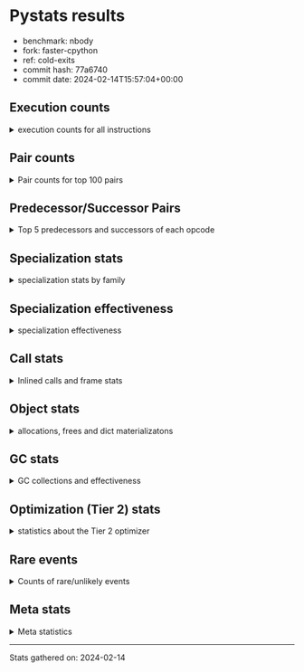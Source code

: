 
# Pystats results

- benchmark: nbody
- fork: faster-cpython
- ref: cold-exits
- commit hash: 77a6740
- commit date: 2024-02-14T15:57:04+00:00

## Execution counts

<details>
<summary> execution counts for all instructions </summary>

|Name | Count | Self | Cumulative | Miss ratio | 
|---|---:|---:|---:|---:|
| LOAD_FAST | 32,032,320 | 20.0% | 20.0% |  |
| COPY | 19,210,920 | 12.0% | 32.0% |  |
| SWAP | 19,210,920 | 12.0% | 44.0% |  |
| STORE_FAST | 16,016,980 | 10.0% | 54.0% |  |
| BINARY_OP_MULTIPLY_FLOAT | 9,615,440 | 6.0% | 60.0% |  |
| LOAD_CONST | 9,607,840 | 6.0% | 66.0% |  |
| BINARY_OP_ADD_FLOAT | 9,607,400 | 6.0% | 72.0% |  |
| STORE_SUBSCR_LIST_INT | 9,605,460 | 6.0% | 78.0% |  |
| BINARY_SUBSCR_LIST_INT | 9,605,280 | 6.0% | 84.0% |  |
| FOR_ITER_LIST | 9,603,200 | 6.0% | 90.0% |  |
| ENTER_EXECUTOR | 6,400,840 | 4.0% | 94.0% |  |
| UNPACK_SEQUENCE_TUPLE | 3,203,900 | 2.0% | 96.0% |  |
| UNPACK_SEQUENCE_LIST | 3,203,840 | 2.0% | 98.0% |  |
| GET_ITER | 3,201,440 | 2.0% | 100.0% |  |
| LOAD_FAST_LOAD_FAST | 8,720 | 0.0% | 100.0% |  |
| BINARY_OP_SUBTRACT_FLOAT | 7,980 | 0.0% | 100.0% |  |
| STORE_FAST_STORE_FAST | 6,360 | 0.0% | 100.0% |  |
| BINARY_OP | 5,340 | 0.0% | 100.0% |  |
| JUMP_BACKWARD | 2,200 | 0.0% | 100.0% |  |
| UNPACK_SEQUENCE_TWO_TUPLE | 1,360 | 0.0% | 100.0% |  |
| FOR_ITER_RANGE | 840 | 0.0% | 100.0% |  |
| LOAD_GLOBAL_MODULE | 720 | 0.0% | 100.0% |  |
| UNPACK_SEQUENCE | 680 | 0.0% | 100.0% |  |
| POP_TOP | 640 | 0.0% | 100.0% |  |
| RESUME_CHECK | 620 | 0.0% | 100.0% |  |
| CALL | 540 | 0.0% | 100.0% |  |
| RETURN_VALUE | 480 | 0.0% | 100.0% |  |
| STORE_SUBSCR | 480 | 0.0% | 100.0% |  |
| CALL_PY_WITH_DEFAULTS | 480 | 0.0% | 100.0% |  |
| BINARY_SUBSCR | 400 | 0.0% | 100.0% |  |
| PUSH_NULL | 400 | 0.0% | 100.0% |  |
| LOAD_GLOBAL | 400 | 0.0% | 100.0% |  |
| FOR_ITER | 280 | 0.0% | 100.0% |  |
| LOAD_DEREF | 240 | 0.0% | 100.0% |  |
| RETURN_CONST | 240 | 0.0% | 100.0% |  |
| CALL_BUILTIN_CLASS | 200 | 0.0% | 100.0% |  |
| LOAD_GLOBAL_BUILTIN | 200 | 0.0% | 100.0% |  |
| LOAD_ATTR_MODULE | 180 | 0.0% | 100.0% |  |
| CALL_FUNCTION_EX | 160 | 0.0% | 100.0% |  |
| LOAD_ATTR | 120 | 0.0% | 100.0% |  |
| RESUME | 100 | 0.0% | 100.0% |  |
| NOP | 80 | 0.0% | 100.0% |  |
| BUILD_LIST | 80 | 0.0% | 100.0% |  |
| CALL_INTRINSIC_1 | 80 | 0.0% | 100.0% |  |
| COPY_FREE_VARS | 80 | 0.0% | 100.0% |  |
| LIST_EXTEND | 80 | 0.0% | 100.0% |  |
| BINARY_SUBSCR_DICT | 60 | 0.0% | 100.0% |  |


</details>

## Pair counts

<details>
<summary> Pair counts for top 100 pairs </summary>

|Pair | Count | Self | Cumulative | 
|---|---:|---:|---:|
| LOAD_FAST BINARY_OP_MULTIPLY_FLOAT | 9,611,900 | 6.0% | 6.0% |
| LOAD_FAST LOAD_FAST | 9,611,480 | 6.0% | 12.0% |
| BINARY_OP_MULTIPLY_FLOAT BINARY_OP_ADD_FLOAT | 9,606,600 | 6.0% | 18.0% |
| LOAD_FAST LOAD_CONST | 9,605,700 | 6.0% | 24.0% |
| COPY COPY | 9,605,460 | 6.0% | 30.0% |
| LOAD_CONST COPY | 9,605,460 | 6.0% | 36.0% |
| SWAP SWAP | 9,605,460 | 6.0% | 42.0% |
| BINARY_SUBSCR_LIST_INT LOAD_FAST | 9,605,280 | 6.0% | 48.0% |
| COPY BINARY_SUBSCR_LIST_INT | 9,605,100 | 6.0% | 54.0% |
| SWAP STORE_SUBSCR_LIST_INT | 9,605,100 | 6.0% | 60.0% |
| BINARY_OP_ADD_FLOAT SWAP | 9,603,000 | 6.0% | 66.0% |
| STORE_FAST STORE_FAST | 9,602,520 | 6.0% | 72.0% |
| STORE_SUBSCR_LIST_INT LOAD_FAST | 6,404,280 | 4.0% | 76.0% |
| ENTER_EXECUTOR FOR_ITER_LIST | 6,400,400 | 4.0% | 80.0% |
| STORE_FAST LOAD_FAST | 3,203,740 | 2.0% | 82.0% |
| LOAD_FAST GET_ITER | 3,201,280 | 2.0% | 84.0% |
| UNPACK_SEQUENCE_TUPLE STORE_FAST | 3,201,120 | 2.0% | 86.0% |
| GET_ITER FOR_ITER_LIST | 3,201,100 | 2.0% | 88.0% |
| STORE_FAST UNPACK_SEQUENCE_LIST | 3,201,060 | 2.0% | 90.0% |
| FOR_ITER_LIST UNPACK_SEQUENCE_TUPLE | 3,201,060 | 2.0% | 92.0% |
| UNPACK_SEQUENCE_LIST STORE_FAST | 3,200,800 | 2.0% | 94.0% |
| FOR_ITER_LIST LOAD_FAST | 3,200,720 | 2.0% | 96.0% |
| STORE_SUBSCR_LIST_INT ENTER_EXECUTOR | 3,200,360 | 2.0% | 98.0% |
| FOR_ITER_LIST ENTER_EXECUTOR | 3,199,660 | 2.0% | 100.0% |
| STORE_FAST LOAD_FAST_LOAD_FAST | 6,360 | 0.0% | 100.0% |
| BINARY_OP_SUBTRACT_FLOAT STORE_FAST | 5,640 | 0.0% | 100.0% |
| LOAD_FAST_LOAD_FAST BINARY_OP_SUBTRACT_FLOAT | 3,960 | 0.0% | 100.0% |
| STORE_FAST_STORE_FAST STORE_FAST_STORE_FAST | 3,140 | 0.0% | 100.0% |
| BINARY_OP_MULTIPLY_FLOAT BINARY_OP_SUBTRACT_FLOAT | 3,120 | 0.0% | 100.0% |
| UNPACK_SEQUENCE_LIST STORE_FAST_STORE_FAST | 3,040 | 0.0% | 100.0% |
| STORE_FAST_STORE_FAST STORE_FAST | 2,880 | 0.0% | 100.0% |
| UNPACK_SEQUENCE_TUPLE UNPACK_SEQUENCE_LIST | 2,640 | 0.0% | 100.0% |
| LOAD_FAST_LOAD_FAST LOAD_FAST | 2,420 | 0.0% | 100.0% |
| BINARY_OP_MULTIPLY_FLOAT STORE_FAST | 2,280 | 0.0% | 100.0% |
| BINARY_OP_SUBTRACT_FLOAT SWAP | 2,280 | 0.0% | 100.0% |
| LOAD_CONST BINARY_OP | 1,980 | 0.0% | 100.0% |
| LOAD_FAST_LOAD_FAST BINARY_OP_MULTIPLY_FLOAT | 1,740 | 0.0% | 100.0% |
| JUMP_BACKWARD FOR_ITER_LIST | 1,600 | 0.0% | 100.0% |
| BINARY_OP BINARY_OP | 1,500 | 0.0% | 100.0% |
| BINARY_OP_ADD_FLOAT LOAD_CONST | 1,360 | 0.0% | 100.0% |
| STORE_FAST UNPACK_SEQUENCE_TUPLE | 1,320 | 0.0% | 100.0% |
| BINARY_OP_ADD_FLOAT LOAD_FAST | 1,320 | 0.0% | 100.0% |
| BINARY_OP_MULTIPLY_FLOAT LOAD_FAST | 1,320 | 0.0% | 100.0% |
| FOR_ITER_LIST UNPACK_SEQUENCE_TWO_TUPLE | 1,320 | 0.0% | 100.0% |
| UNPACK_SEQUENCE_TWO_TUPLE UNPACK_SEQUENCE_TUPLE | 1,320 | 0.0% | 100.0% |
| BINARY_OP BINARY_OP_MULTIPLY_FLOAT | 1,260 | 0.0% | 100.0% |
| BINARY_OP_MULTIPLY_FLOAT LOAD_FAST_LOAD_FAST | 1,200 | 0.0% | 100.0% |
| STORE_FAST JUMP_BACKWARD | 1,020 | 0.0% | 100.0% |
| LOAD_FAST BINARY_OP | 880 | 0.0% | 100.0% |
| BINARY_OP BINARY_OP_SUBTRACT_FLOAT | 860 | 0.0% | 100.0% |
| BINARY_OP BINARY_OP_ADD_FLOAT | 800 | 0.0% | 100.0% |
| STORE_SUBSCR_LIST_INT JUMP_BACKWARD | 640 | 0.0% | 100.0% |
| LOAD_FAST_LOAD_FAST BINARY_OP | 600 | 0.0% | 100.0% |
| BINARY_OP_ADD_FLOAT LOAD_FAST_LOAD_FAST | 600 | 0.0% | 100.0% |
| FOR_ITER_RANGE STORE_FAST | 600 | 0.0% | 100.0% |
| BINARY_OP_ADD_FLOAT STORE_FAST | 560 | 0.0% | 100.0% |
| BINARY_OP_MULTIPLY_FLOAT LOAD_CONST | 560 | 0.0% | 100.0% |
| BINARY_OP_ADD_FLOAT BINARY_OP_MULTIPLY_FLOAT | 540 | 0.0% | 100.0% |
| STORE_FAST ENTER_EXECUTOR | 520 | 0.0% | 100.0% |
| CALL_PY_WITH_DEFAULTS RESUME_CHECK | 480 | 0.0% | 100.0% |
| JUMP_BACKWARD FOR_ITER_RANGE | 440 | 0.0% | 100.0% |
| COPY BINARY_SUBSCR | 360 | 0.0% | 100.0% |
| SWAP STORE_SUBSCR | 360 | 0.0% | 100.0% |
| BINARY_OP_MULTIPLY_FLOAT BINARY_OP | 360 | 0.0% | 100.0% |
| RESUME_CHECK LOAD_FAST | 360 | 0.0% | 100.0% |
| STORE_FAST_STORE_FAST LOAD_FAST_LOAD_FAST | 340 | 0.0% | 100.0% |
| FOR_ITER_LIST JUMP_BACKWARD | 340 | 0.0% | 100.0% |
| RETURN_VALUE POP_TOP | 320 | 0.0% | 100.0% |
| BINARY_OP LOAD_FAST | 320 | 0.0% | 100.0% |
| LOAD_FAST RETURN_VALUE | 320 | 0.0% | 100.0% |
| BINARY_OP STORE_FAST | 280 | 0.0% | 100.0% |
| ENTER_EXECUTOR ENTER_EXECUTOR | 280 | 0.0% | 100.0% |
| POP_TOP LOAD_GLOBAL_MODULE | 240 | 0.0% | 100.0% |
| PUSH_NULL CALL | 240 | 0.0% | 100.0% |
| STORE_SUBSCR STORE_SUBSCR_LIST_INT | 240 | 0.0% | 100.0% |
| RETURN_CONST POP_TOP | 240 | 0.0% | 100.0% |
| LOAD_GLOBAL_MODULE CALL_PY_WITH_DEFAULTS | 240 | 0.0% | 100.0% |
| GET_ITER FOR_ITER_RANGE | 200 | 0.0% | 100.0% |
| STORE_FAST UNPACK_SEQUENCE | 200 | 0.0% | 100.0% |
| LOAD_GLOBAL_BUILTIN LOAD_FAST | 200 | 0.0% | 100.0% |
| BINARY_SUBSCR LOAD_FAST | 180 | 0.0% | 100.0% |
| BINARY_SUBSCR BINARY_SUBSCR_LIST_INT | 180 | 0.0% | 100.0% |
| BINARY_OP SWAP | 180 | 0.0% | 100.0% |
| LOAD_ATTR_MODULE PUSH_NULL | 180 | 0.0% | 100.0% |
| POP_TOP JUMP_BACKWARD | 160 | 0.0% | 100.0% |
| PUSH_NULL LOAD_FAST | 160 | 0.0% | 100.0% |
| ENTER_EXECUTOR FOR_ITER_RANGE | 160 | 0.0% | 100.0% |
| LOAD_CONST LOAD_FAST | 160 | 0.0% | 100.0% |
| LOAD_DEREF PUSH_NULL | 160 | 0.0% | 100.0% |
| LOAD_FAST CALL_BUILTIN_CLASS | 160 | 0.0% | 100.0% |
| LOAD_GLOBAL LOAD_GLOBAL_MODULE | 160 | 0.0% | 100.0% |
| STORE_FAST LOAD_GLOBAL_MODULE | 160 | 0.0% | 100.0% |
| UNPACK_SEQUENCE UNPACK_SEQUENCE_TUPLE | 160 | 0.0% | 100.0% |
| FOR_ITER_RANGE RETURN_CONST | 160 | 0.0% | 100.0% |
| GET_ITER FOR_ITER | 140 | 0.0% | 100.0% |
| STORE_SUBSCR LOAD_FAST | 140 | 0.0% | 100.0% |
| JUMP_BACKWARD FOR_ITER | 140 | 0.0% | 100.0% |
| UNPACK_SEQUENCE UNPACK_SEQUENCE_LIST | 140 | 0.0% | 100.0% |
| CALL_BUILTIN_CLASS GET_ITER | 140 | 0.0% | 100.0% |
| LOAD_GLOBAL_MODULE LOAD_CONST | 140 | 0.0% | 100.0% |


</details>

## Predecessor/Successor Pairs

<details>
<summary> Top 5 predecessors and successors of each opcode </summary>

### BINARY_SUBSCR

<details>
<summary> Successors and predecessors for BINARY_SUBSCR </summary>

|Predecessors | Count | Percentage | 
|---|---:|---:|
| COPY | 360 | 90.0% |
| LOAD_FAST | 40 | 10.0% |

|Successors | Count | Percentage | 
|---|---:|---:|
| LOAD_FAST | 180 | 45.0% |
| BINARY_SUBSCR_LIST_INT | 180 | 45.0% |
| CALL | 20 | 5.0% |
| BINARY_SUBSCR_DICT | 20 | 5.0% |


</details>

### GET_ITER

<details>
<summary> Successors and predecessors for GET_ITER </summary>

|Predecessors | Count | Percentage | 
|---|---:|---:|
| LOAD_FAST | 3,201,280 | 100.0% |
| CALL_BUILTIN_CLASS | 140 | 0.0% |
| CALL | 20 | 0.0% |

|Successors | Count | Percentage | 
|---|---:|---:|
| FOR_ITER_LIST | 3,201,100 | 100.0% |
| FOR_ITER_RANGE | 200 | 0.0% |
| FOR_ITER | 140 | 0.0% |


</details>

### NOP

<details>
<summary> Successors and predecessors for NOP </summary>

|Predecessors | Count | Percentage | 
|---|---:|---:|
| POP_TOP | 80 | 100.0% |

|Successors | Count | Percentage | 
|---|---:|---:|
| LOAD_DEREF | 80 | 100.0% |


</details>

### POP_TOP

<details>
<summary> Successors and predecessors for POP_TOP </summary>

|Predecessors | Count | Percentage | 
|---|---:|---:|
| RETURN_VALUE | 320 | 50.0% |
| RETURN_CONST | 240 | 37.5% |
| CALL | 80 | 12.5% |

|Successors | Count | Percentage | 
|---|---:|---:|
| LOAD_GLOBAL_MODULE | 240 | 37.5% |
| JUMP_BACKWARD | 160 | 25.0% |
| LOAD_GLOBAL | 120 | 18.8% |
| NOP | 80 | 12.5% |
| LOAD_GLOBAL_BUILTIN | 40 | 6.2% |


</details>

### PUSH_NULL

<details>
<summary> Successors and predecessors for PUSH_NULL </summary>

|Predecessors | Count | Percentage | 
|---|---:|---:|
| LOAD_ATTR_MODULE | 180 | 45.0% |
| LOAD_DEREF | 160 | 40.0% |
| LOAD_ATTR | 60 | 15.0% |

|Successors | Count | Percentage | 
|---|---:|---:|
| CALL | 240 | 60.0% |
| LOAD_FAST | 160 | 40.0% |


</details>

### RETURN_VALUE

<details>
<summary> Successors and predecessors for RETURN_VALUE </summary>

|Predecessors | Count | Percentage | 
|---|---:|---:|
| LOAD_FAST | 320 | 66.7% |
| RETURN_VALUE | 80 | 16.7% |
| BINARY_OP_SUBTRACT_FLOAT | 60 | 12.5% |
| BINARY_OP | 20 | 4.2% |

|Successors | Count | Percentage | 
|---|---:|---:|
| POP_TOP | 320 | 66.7% |
| RETURN_VALUE | 80 | 16.7% |
| LOAD_GLOBAL | 40 | 8.3% |
| LOAD_GLOBAL_MODULE | 40 | 8.3% |


</details>

### STORE_SUBSCR

<details>
<summary> Successors and predecessors for STORE_SUBSCR </summary>

|Predecessors | Count | Percentage | 
|---|---:|---:|
| SWAP | 360 | 75.0% |
| LOAD_CONST | 120 | 25.0% |

|Successors | Count | Percentage | 
|---|---:|---:|
| STORE_SUBSCR_LIST_INT | 240 | 50.0% |
| LOAD_FAST | 140 | 29.2% |
| JUMP_BACKWARD | 40 | 8.3% |
| LOAD_FAST_LOAD_FAST | 40 | 8.3% |
| RETURN_CONST | 20 | 4.2% |


</details>

### BINARY_OP

<details>
<summary> Successors and predecessors for BINARY_OP </summary>

|Predecessors | Count | Percentage | 
|---|---:|---:|
| LOAD_CONST | 1,980 | 37.1% |
| BINARY_OP | 1,500 | 28.1% |
| LOAD_FAST | 880 | 16.5% |
| LOAD_FAST_LOAD_FAST | 600 | 11.2% |
| BINARY_OP_MULTIPLY_FLOAT | 360 | 6.7% |

|Successors | Count | Percentage | 
|---|---:|---:|
| BINARY_OP | 1,500 | 28.1% |
| BINARY_OP_MULTIPLY_FLOAT | 1,260 | 23.6% |
| BINARY_OP_SUBTRACT_FLOAT | 860 | 16.1% |
| BINARY_OP_ADD_FLOAT | 800 | 15.0% |
| LOAD_FAST | 320 | 6.0% |


</details>

### BUILD_LIST

<details>
<summary> Successors and predecessors for BUILD_LIST </summary>

|Predecessors | Count | Percentage | 
|---|---:|---:|
| LOAD_FAST | 80 | 100.0% |

|Successors | Count | Percentage | 
|---|---:|---:|
| LOAD_DEREF | 80 | 100.0% |


</details>

### CALL

<details>
<summary> Successors and predecessors for CALL </summary>

|Predecessors | Count | Percentage | 
|---|---:|---:|
| PUSH_NULL | 240 | 44.4% |
| LOAD_FAST | 120 | 22.2% |
| CALL | 60 | 11.1% |
| LOAD_GLOBAL | 40 | 7.4% |
| LOAD_GLOBAL_MODULE | 40 | 7.4% |

|Successors | Count | Percentage | 
|---|---:|---:|
| STORE_FAST | 100 | 18.5% |
| POP_TOP | 80 | 14.8% |
| LOAD_FAST | 80 | 14.8% |
| CALL_PY_WITH_DEFAULTS | 80 | 14.8% |
| CALL | 60 | 11.1% |


</details>

### CALL_FUNCTION_EX

<details>
<summary> Successors and predecessors for CALL_FUNCTION_EX </summary>

|Predecessors | Count | Percentage | 
|---|---:|---:|
| CALL_INTRINSIC_1 | 80 | 50.0% |
| LOAD_FAST | 80 | 50.0% |

|Successors | Count | Percentage | 
|---|---:|---:|
| COPY_FREE_VARS | 80 | 50.0% |
| RESUME_CHECK | 60 | 37.5% |
| RESUME | 20 | 12.5% |


</details>

### CALL_INTRINSIC_1

<details>
<summary> Successors and predecessors for CALL_INTRINSIC_1 </summary>

|Predecessors | Count | Percentage | 
|---|---:|---:|
| LIST_EXTEND | 80 | 100.0% |

|Successors | Count | Percentage | 
|---|---:|---:|
| CALL_FUNCTION_EX | 80 | 100.0% |


</details>

### COPY

<details>
<summary> Successors and predecessors for COPY </summary>

|Predecessors | Count | Percentage | 
|---|---:|---:|
| COPY | 9,605,460 | 50.0% |
| LOAD_CONST | 9,605,460 | 50.0% |

|Successors | Count | Percentage | 
|---|---:|---:|
| COPY | 9,605,460 | 50.0% |
| BINARY_SUBSCR_LIST_INT | 9,605,100 | 50.0% |
| BINARY_SUBSCR | 360 | 0.0% |


</details>

### COPY_FREE_VARS

<details>
<summary> Successors and predecessors for COPY_FREE_VARS </summary>

|Predecessors | Count | Percentage | 
|---|---:|---:|
| CALL_FUNCTION_EX | 80 | 100.0% |

|Successors | Count | Percentage | 
|---|---:|---:|
| RESUME_CHECK | 60 | 75.0% |
| RESUME | 20 | 25.0% |


</details>

### ENTER_EXECUTOR

<details>
<summary> Successors and predecessors for ENTER_EXECUTOR </summary>

|Predecessors | Count | Percentage | 
|---|---:|---:|
| STORE_SUBSCR_LIST_INT | 3,200,360 | 50.0% |
| FOR_ITER_LIST | 3,199,660 | 50.0% |
| STORE_FAST | 520 | 0.0% |
| ENTER_EXECUTOR | 280 | 0.0% |
| JUMP_BACKWARD | 20 | 0.0% |

|Successors | Count | Percentage | 
|---|---:|---:|
| FOR_ITER_LIST | 6,400,400 | 100.0% |
| ENTER_EXECUTOR | 280 | 0.0% |
| FOR_ITER_RANGE | 160 | 0.0% |


</details>

### FOR_ITER

<details>
<summary> Successors and predecessors for FOR_ITER </summary>

|Predecessors | Count | Percentage | 
|---|---:|---:|
| GET_ITER | 140 | 50.0% |
| JUMP_BACKWARD | 140 | 50.0% |

|Successors | Count | Percentage | 
|---|---:|---:|
| UNPACK_SEQUENCE | 100 | 35.7% |
| FOR_ITER_LIST | 100 | 35.7% |
| STORE_FAST | 40 | 14.3% |
| FOR_ITER_RANGE | 40 | 14.3% |


</details>

### JUMP_BACKWARD

<details>
<summary> Successors and predecessors for JUMP_BACKWARD </summary>

|Predecessors | Count | Percentage | 
|---|---:|---:|
| STORE_FAST | 1,020 | 46.4% |
| STORE_SUBSCR_LIST_INT | 640 | 29.1% |
| FOR_ITER_LIST | 340 | 15.5% |
| POP_TOP | 160 | 7.3% |
| STORE_SUBSCR | 40 | 1.8% |

|Successors | Count | Percentage | 
|---|---:|---:|
| FOR_ITER_LIST | 1,600 | 72.7% |
| FOR_ITER_RANGE | 440 | 20.0% |
| FOR_ITER | 140 | 6.4% |
| ENTER_EXECUTOR | 20 | 0.9% |


</details>

### LIST_EXTEND

<details>
<summary> Successors and predecessors for LIST_EXTEND </summary>

|Predecessors | Count | Percentage | 
|---|---:|---:|
| LOAD_DEREF | 80 | 100.0% |

|Successors | Count | Percentage | 
|---|---:|---:|
| CALL_INTRINSIC_1 | 80 | 100.0% |


</details>

### LOAD_ATTR

<details>
<summary> Successors and predecessors for LOAD_ATTR </summary>

|Predecessors | Count | Percentage | 
|---|---:|---:|
| LOAD_GLOBAL | 60 | 50.0% |
| LOAD_GLOBAL_MODULE | 60 | 50.0% |

|Successors | Count | Percentage | 
|---|---:|---:|
| PUSH_NULL | 60 | 50.0% |
| LOAD_ATTR_MODULE | 60 | 50.0% |


</details>

### LOAD_CONST

<details>
<summary> Successors and predecessors for LOAD_CONST </summary>

|Predecessors | Count | Percentage | 
|---|---:|---:|
| LOAD_FAST | 9,605,700 | 100.0% |
| BINARY_OP_ADD_FLOAT | 1,360 | 0.0% |
| BINARY_OP_MULTIPLY_FLOAT | 560 | 0.0% |
| LOAD_GLOBAL_MODULE | 140 | 0.0% |
| BINARY_OP | 60 | 0.0% |

|Successors | Count | Percentage | 
|---|---:|---:|
| COPY | 9,605,460 | 100.0% |
| BINARY_OP | 1,980 | 0.0% |
| LOAD_FAST | 160 | 0.0% |
| STORE_SUBSCR | 120 | 0.0% |
| STORE_SUBSCR_LIST_INT | 120 | 0.0% |


</details>

### LOAD_DEREF

<details>
<summary> Successors and predecessors for LOAD_DEREF </summary>

|Predecessors | Count | Percentage | 
|---|---:|---:|
| NOP | 80 | 33.3% |
| BUILD_LIST | 80 | 33.3% |
| RESUME_CHECK | 60 | 25.0% |
| RESUME | 20 | 8.3% |

|Successors | Count | Percentage | 
|---|---:|---:|
| PUSH_NULL | 160 | 66.7% |
| LIST_EXTEND | 80 | 33.3% |


</details>

### LOAD_FAST

<details>
<summary> Successors and predecessors for LOAD_FAST </summary>

|Predecessors | Count | Percentage | 
|---|---:|---:|
| LOAD_FAST | 9,611,480 | 30.0% |
| BINARY_SUBSCR_LIST_INT | 9,605,280 | 30.0% |
| STORE_SUBSCR_LIST_INT | 6,404,280 | 20.0% |
| STORE_FAST | 3,203,740 | 10.0% |
| FOR_ITER_LIST | 3,200,720 | 10.0% |

|Successors | Count | Percentage | 
|---|---:|---:|
| BINARY_OP_MULTIPLY_FLOAT | 9,611,900 | 30.0% |
| LOAD_FAST | 9,611,480 | 30.0% |
| LOAD_CONST | 9,605,700 | 30.0% |
| GET_ITER | 3,201,280 | 10.0% |
| BINARY_OP | 880 | 0.0% |


</details>

### LOAD_FAST_LOAD_FAST

<details>
<summary> Successors and predecessors for LOAD_FAST_LOAD_FAST </summary>

|Predecessors | Count | Percentage | 
|---|---:|---:|
| STORE_FAST | 6,360 | 72.9% |
| BINARY_OP_MULTIPLY_FLOAT | 1,200 | 13.8% |
| BINARY_OP_ADD_FLOAT | 600 | 6.9% |
| STORE_FAST_STORE_FAST | 340 | 3.9% |
| STORE_SUBSCR_LIST_INT | 120 | 1.4% |

|Successors | Count | Percentage | 
|---|---:|---:|
| BINARY_OP_SUBTRACT_FLOAT | 3,960 | 45.4% |
| LOAD_FAST | 2,420 | 27.8% |
| BINARY_OP_MULTIPLY_FLOAT | 1,740 | 20.0% |
| BINARY_OP | 600 | 6.9% |


</details>

### LOAD_GLOBAL

<details>
<summary> Successors and predecessors for LOAD_GLOBAL </summary>

|Predecessors | Count | Percentage | 
|---|---:|---:|
| POP_TOP | 120 | 30.0% |
| STORE_FAST | 80 | 20.0% |
| RETURN_VALUE | 40 | 10.0% |
| RESUME | 40 | 10.0% |
| FOR_ITER_RANGE | 40 | 10.0% |

|Successors | Count | Percentage | 
|---|---:|---:|
| LOAD_GLOBAL_MODULE | 160 | 40.0% |
| LOAD_ATTR | 60 | 15.0% |
| LOAD_FAST | 60 | 15.0% |
| CALL | 40 | 10.0% |
| LOAD_GLOBAL_BUILTIN | 40 | 10.0% |


</details>

### RETURN_CONST

<details>
<summary> Successors and predecessors for RETURN_CONST </summary>

|Predecessors | Count | Percentage | 
|---|---:|---:|
| FOR_ITER_RANGE | 160 | 66.7% |
| STORE_SUBSCR_LIST_INT | 60 | 25.0% |
| STORE_SUBSCR | 20 | 8.3% |

|Successors | Count | Percentage | 
|---|---:|---:|
| POP_TOP | 240 | 100.0% |


</details>

### STORE_FAST

<details>
<summary> Successors and predecessors for STORE_FAST </summary>

|Predecessors | Count | Percentage | 
|---|---:|---:|
| STORE_FAST | 9,602,520 | 60.0% |
| UNPACK_SEQUENCE_TUPLE | 3,201,120 | 20.0% |
| UNPACK_SEQUENCE_LIST | 3,200,800 | 20.0% |
| BINARY_OP_SUBTRACT_FLOAT | 5,640 | 0.0% |
| STORE_FAST_STORE_FAST | 2,880 | 0.0% |

|Successors | Count | Percentage | 
|---|---:|---:|
| STORE_FAST | 9,602,520 | 60.0% |
| LOAD_FAST | 3,203,740 | 20.0% |
| UNPACK_SEQUENCE_LIST | 3,201,060 | 20.0% |
| LOAD_FAST_LOAD_FAST | 6,360 | 0.0% |
| UNPACK_SEQUENCE_TUPLE | 1,320 | 0.0% |


</details>

### STORE_FAST_STORE_FAST

<details>
<summary> Successors and predecessors for STORE_FAST_STORE_FAST </summary>

|Predecessors | Count | Percentage | 
|---|---:|---:|
| STORE_FAST_STORE_FAST | 3,140 | 49.4% |
| UNPACK_SEQUENCE_LIST | 3,040 | 47.8% |
| UNPACK_SEQUENCE | 120 | 1.9% |
| UNPACK_SEQUENCE_TUPLE | 60 | 0.9% |

|Successors | Count | Percentage | 
|---|---:|---:|
| STORE_FAST_STORE_FAST | 3,140 | 49.4% |
| STORE_FAST | 2,880 | 45.3% |
| LOAD_FAST_LOAD_FAST | 340 | 5.3% |


</details>

### SWAP

<details>
<summary> Successors and predecessors for SWAP </summary>

|Predecessors | Count | Percentage | 
|---|---:|---:|
| SWAP | 9,605,460 | 50.0% |
| BINARY_OP_ADD_FLOAT | 9,603,000 | 50.0% |
| BINARY_OP_SUBTRACT_FLOAT | 2,280 | 0.0% |
| BINARY_OP | 180 | 0.0% |

|Successors | Count | Percentage | 
|---|---:|---:|
| SWAP | 9,605,460 | 50.0% |
| STORE_SUBSCR_LIST_INT | 9,605,100 | 50.0% |
| STORE_SUBSCR | 360 | 0.0% |


</details>

### UNPACK_SEQUENCE

<details>
<summary> Successors and predecessors for UNPACK_SEQUENCE </summary>

|Predecessors | Count | Percentage | 
|---|---:|---:|
| STORE_FAST | 200 | 29.4% |
| UNPACK_SEQUENCE | 120 | 17.6% |
| FOR_ITER | 100 | 14.7% |
| FOR_ITER_LIST | 100 | 14.7% |
| UNPACK_SEQUENCE_TUPLE | 80 | 11.8% |

|Successors | Count | Percentage | 
|---|---:|---:|
| UNPACK_SEQUENCE_TUPLE | 160 | 23.5% |
| UNPACK_SEQUENCE_LIST | 140 | 20.6% |
| STORE_FAST_STORE_FAST | 120 | 17.6% |
| UNPACK_SEQUENCE | 120 | 17.6% |
| STORE_FAST | 100 | 14.7% |


</details>

### RESUME

<details>
<summary> Successors and predecessors for RESUME </summary>

|Predecessors | Count | Percentage | 
|---|---:|---:|
| CALL | 60 | 60.0% |
| CALL_FUNCTION_EX | 20 | 20.0% |
| COPY_FREE_VARS | 20 | 20.0% |

|Successors | Count | Percentage | 
|---|---:|---:|
| LOAD_FAST | 40 | 40.0% |
| LOAD_GLOBAL | 40 | 40.0% |
| LOAD_DEREF | 20 | 20.0% |


</details>

### BINARY_OP_ADD_FLOAT

<details>
<summary> Successors and predecessors for BINARY_OP_ADD_FLOAT </summary>

|Predecessors | Count | Percentage | 
|---|---:|---:|
| BINARY_OP_MULTIPLY_FLOAT | 9,606,600 | 100.0% |
| BINARY_OP | 800 | 0.0% |

|Successors | Count | Percentage | 
|---|---:|---:|
| SWAP | 9,603,000 | 100.0% |
| LOAD_CONST | 1,360 | 0.0% |
| LOAD_FAST | 1,320 | 0.0% |
| LOAD_FAST_LOAD_FAST | 600 | 0.0% |
| STORE_FAST | 560 | 0.0% |


</details>

### BINARY_OP_MULTIPLY_FLOAT

<details>
<summary> Successors and predecessors for BINARY_OP_MULTIPLY_FLOAT </summary>

|Predecessors | Count | Percentage | 
|---|---:|---:|
| LOAD_FAST | 9,611,900 | 100.0% |
| LOAD_FAST_LOAD_FAST | 1,740 | 0.0% |
| BINARY_OP | 1,260 | 0.0% |
| BINARY_OP_ADD_FLOAT | 540 | 0.0% |

|Successors | Count | Percentage | 
|---|---:|---:|
| BINARY_OP_ADD_FLOAT | 9,606,600 | 99.9% |
| BINARY_OP_SUBTRACT_FLOAT | 3,120 | 0.0% |
| STORE_FAST | 2,280 | 0.0% |
| LOAD_FAST | 1,320 | 0.0% |
| LOAD_FAST_LOAD_FAST | 1,200 | 0.0% |


</details>

### BINARY_OP_SUBTRACT_FLOAT

<details>
<summary> Successors and predecessors for BINARY_OP_SUBTRACT_FLOAT </summary>

|Predecessors | Count | Percentage | 
|---|---:|---:|
| LOAD_FAST_LOAD_FAST | 3,960 | 49.6% |
| BINARY_OP_MULTIPLY_FLOAT | 3,120 | 39.1% |
| BINARY_OP | 860 | 10.8% |
| LOAD_FAST | 40 | 0.5% |

|Successors | Count | Percentage | 
|---|---:|---:|
| STORE_FAST | 5,640 | 70.7% |
| SWAP | 2,280 | 28.6% |
| RETURN_VALUE | 60 | 0.8% |


</details>

### BINARY_SUBSCR_DICT

<details>
<summary> Successors and predecessors for BINARY_SUBSCR_DICT </summary>

|Predecessors | Count | Percentage | 
|---|---:|---:|
| LOAD_FAST | 40 | 66.7% |
| BINARY_SUBSCR | 20 | 33.3% |

|Successors | Count | Percentage | 
|---|---:|---:|
| CALL_PY_WITH_DEFAULTS | 40 | 66.7% |
| CALL | 20 | 33.3% |


</details>

### BINARY_SUBSCR_LIST_INT

<details>
<summary> Successors and predecessors for BINARY_SUBSCR_LIST_INT </summary>

|Predecessors | Count | Percentage | 
|---|---:|---:|
| COPY | 9,605,100 | 100.0% |
| BINARY_SUBSCR | 180 | 0.0% |

|Successors | Count | Percentage | 
|---|---:|---:|
| LOAD_FAST | 9,605,280 | 100.0% |


</details>

### CALL_BUILTIN_CLASS

<details>
<summary> Successors and predecessors for CALL_BUILTIN_CLASS </summary>

|Predecessors | Count | Percentage | 
|---|---:|---:|
| LOAD_FAST | 160 | 80.0% |
| CALL | 40 | 20.0% |

|Successors | Count | Percentage | 
|---|---:|---:|
| GET_ITER | 140 | 70.0% |
| STORE_FAST | 60 | 30.0% |


</details>

### CALL_PY_WITH_DEFAULTS

<details>
<summary> Successors and predecessors for CALL_PY_WITH_DEFAULTS </summary>

|Predecessors | Count | Percentage | 
|---|---:|---:|
| LOAD_GLOBAL_MODULE | 240 | 50.0% |
| LOAD_FAST | 120 | 25.0% |
| CALL | 80 | 16.7% |
| BINARY_SUBSCR_DICT | 40 | 8.3% |

|Successors | Count | Percentage | 
|---|---:|---:|
| RESUME_CHECK | 480 | 100.0% |


</details>

### FOR_ITER_LIST

<details>
<summary> Successors and predecessors for FOR_ITER_LIST </summary>

|Predecessors | Count | Percentage | 
|---|---:|---:|
| ENTER_EXECUTOR | 6,400,400 | 66.6% |
| GET_ITER | 3,201,100 | 33.3% |
| JUMP_BACKWARD | 1,600 | 0.0% |
| FOR_ITER | 100 | 0.0% |

|Successors | Count | Percentage | 
|---|---:|---:|
| UNPACK_SEQUENCE_TUPLE | 3,201,060 | 33.3% |
| LOAD_FAST | 3,200,720 | 33.3% |
| ENTER_EXECUTOR | 3,199,660 | 33.3% |
| UNPACK_SEQUENCE_TWO_TUPLE | 1,320 | 0.0% |
| JUMP_BACKWARD | 340 | 0.0% |


</details>

### FOR_ITER_RANGE

<details>
<summary> Successors and predecessors for FOR_ITER_RANGE </summary>

|Predecessors | Count | Percentage | 
|---|---:|---:|
| JUMP_BACKWARD | 440 | 52.4% |
| GET_ITER | 200 | 23.8% |
| ENTER_EXECUTOR | 160 | 19.0% |
| FOR_ITER | 40 | 4.8% |

|Successors | Count | Percentage | 
|---|---:|---:|
| STORE_FAST | 600 | 71.4% |
| RETURN_CONST | 160 | 19.0% |
| LOAD_GLOBAL | 40 | 4.8% |
| LOAD_GLOBAL_MODULE | 40 | 4.8% |


</details>

### LOAD_ATTR_MODULE

<details>
<summary> Successors and predecessors for LOAD_ATTR_MODULE </summary>

|Predecessors | Count | Percentage | 
|---|---:|---:|
| LOAD_GLOBAL_MODULE | 120 | 66.7% |
| LOAD_ATTR | 60 | 33.3% |

|Successors | Count | Percentage | 
|---|---:|---:|
| PUSH_NULL | 180 | 100.0% |


</details>

### LOAD_GLOBAL_BUILTIN

<details>
<summary> Successors and predecessors for LOAD_GLOBAL_BUILTIN </summary>

|Predecessors | Count | Percentage | 
|---|---:|---:|
| RESUME_CHECK | 120 | 60.0% |
| POP_TOP | 40 | 20.0% |
| LOAD_GLOBAL | 40 | 20.0% |

|Successors | Count | Percentage | 
|---|---:|---:|
| LOAD_FAST | 200 | 100.0% |


</details>

### LOAD_GLOBAL_MODULE

<details>
<summary> Successors and predecessors for LOAD_GLOBAL_MODULE </summary>

|Predecessors | Count | Percentage | 
|---|---:|---:|
| POP_TOP | 240 | 33.3% |
| LOAD_GLOBAL | 160 | 22.2% |
| STORE_FAST | 160 | 22.2% |
| RETURN_VALUE | 40 | 5.6% |
| FOR_ITER_RANGE | 40 | 5.6% |

|Successors | Count | Percentage | 
|---|---:|---:|
| CALL_PY_WITH_DEFAULTS | 240 | 33.3% |
| LOAD_CONST | 140 | 19.4% |
| LOAD_ATTR_MODULE | 120 | 16.7% |
| LOAD_ATTR | 60 | 8.3% |
| LOAD_FAST | 60 | 8.3% |


</details>

### RESUME_CHECK

<details>
<summary> Successors and predecessors for RESUME_CHECK </summary>

|Predecessors | Count | Percentage | 
|---|---:|---:|
| CALL_PY_WITH_DEFAULTS | 480 | 77.4% |
| CALL_FUNCTION_EX | 60 | 9.7% |
| COPY_FREE_VARS | 60 | 9.7% |
| CALL | 20 | 3.2% |

|Successors | Count | Percentage | 
|---|---:|---:|
| LOAD_FAST | 360 | 58.1% |
| LOAD_GLOBAL_BUILTIN | 120 | 19.4% |
| LOAD_DEREF | 60 | 9.7% |
| LOAD_GLOBAL | 40 | 6.5% |
| LOAD_GLOBAL_MODULE | 40 | 6.5% |


</details>

### STORE_SUBSCR_LIST_INT

<details>
<summary> Successors and predecessors for STORE_SUBSCR_LIST_INT </summary>

|Predecessors | Count | Percentage | 
|---|---:|---:|
| SWAP | 9,605,100 | 100.0% |
| STORE_SUBSCR | 240 | 0.0% |
| LOAD_CONST | 120 | 0.0% |

|Successors | Count | Percentage | 
|---|---:|---:|
| LOAD_FAST | 6,404,280 | 66.7% |
| ENTER_EXECUTOR | 3,200,360 | 33.3% |
| JUMP_BACKWARD | 640 | 0.0% |
| LOAD_FAST_LOAD_FAST | 120 | 0.0% |
| RETURN_CONST | 60 | 0.0% |


</details>

### UNPACK_SEQUENCE_LIST

<details>
<summary> Successors and predecessors for UNPACK_SEQUENCE_LIST </summary>

|Predecessors | Count | Percentage | 
|---|---:|---:|
| STORE_FAST | 3,201,060 | 99.9% |
| UNPACK_SEQUENCE_TUPLE | 2,640 | 0.1% |
| UNPACK_SEQUENCE | 140 | 0.0% |

|Successors | Count | Percentage | 
|---|---:|---:|
| STORE_FAST | 3,200,800 | 99.9% |
| STORE_FAST_STORE_FAST | 3,040 | 0.1% |


</details>

### UNPACK_SEQUENCE_TUPLE

<details>
<summary> Successors and predecessors for UNPACK_SEQUENCE_TUPLE </summary>

|Predecessors | Count | Percentage | 
|---|---:|---:|
| FOR_ITER_LIST | 3,201,060 | 99.9% |
| STORE_FAST | 1,320 | 0.0% |
| UNPACK_SEQUENCE_TWO_TUPLE | 1,320 | 0.0% |
| UNPACK_SEQUENCE | 160 | 0.0% |
| LOAD_FAST | 40 | 0.0% |

|Successors | Count | Percentage | 
|---|---:|---:|
| STORE_FAST | 3,201,120 | 99.9% |
| UNPACK_SEQUENCE_LIST | 2,640 | 0.1% |
| UNPACK_SEQUENCE | 80 | 0.0% |
| STORE_FAST_STORE_FAST | 60 | 0.0% |


</details>

### UNPACK_SEQUENCE_TWO_TUPLE

<details>
<summary> Successors and predecessors for UNPACK_SEQUENCE_TWO_TUPLE </summary>

|Predecessors | Count | Percentage | 
|---|---:|---:|
| FOR_ITER_LIST | 1,320 | 97.1% |
| UNPACK_SEQUENCE | 40 | 2.9% |

|Successors | Count | Percentage | 
|---|---:|---:|
| UNPACK_SEQUENCE_TUPLE | 1,320 | 97.1% |
| UNPACK_SEQUENCE | 40 | 2.9% |


</details>


</details>

## Specialization stats

<details>
<summary> specialization stats by family </summary>

### BINARY_OP

<details>
<summary> specialization stats for BINARY_OP family </summary>

|Kind | Count | Ratio | 
|---|---:|---:|
|     deferred | 3,900 | 0.0% |
|          hit | 19,230,820 | 100.0% |

| | Count | Ratio | 
|---|---:|---:|
| Success | 1,060 | 73.6% |
| Failure | 380 | 26.4% |

|Failure kind | Count | Ratio | 
|---|---:|---:|
| true divide float | 220 | 57.9% |
| power | 160 | 42.1% |


</details>

### BINARY_SUBSCR

<details>
<summary> specialization stats for BINARY_SUBSCR family </summary>

|Kind | Count | Ratio | 
|---|---:|---:|
|     deferred | 200 | 0.0% |
|          hit | 9,605,340 | 100.0% |

| | Count | Ratio | 
|---|---:|---:|
| Success | 200 | 100.0% |
| Failure | 0 | 0.0% |


</details>

### CALL

<details>
<summary> specialization stats for CALL family </summary>

|Kind | Count | Ratio | 
|---|---:|---:|
|     deferred | 360 | 29.5% |
|          hit | 680 | 55.7% |

| | Count | Ratio | 
|---|---:|---:|
| Success | 120 | 66.7% |
| Failure | 60 | 33.3% |

|Failure kind | Count | Ratio | 
|---|---:|---:|
| cfunc noargs | 60 | 100.0% |


</details>

### FOR_ITER

<details>
<summary> specialization stats for FOR_ITER family </summary>

|Kind | Count | Ratio | 
|---|---:|---:|
|     deferred | 140 | 0.0% |
|          hit | 9,604,040 | 100.0% |

| | Count | Ratio | 
|---|---:|---:|
| Success | 140 | 100.0% |
| Failure | 0 | 0.0% |


</details>

### LOAD_ATTR

<details>
<summary> specialization stats for LOAD_ATTR family </summary>

|Kind | Count | Ratio | 
|---|---:|---:|
|     deferred | 60 | 20.0% |
|          hit | 180 | 60.0% |

| | Count | Ratio | 
|---|---:|---:|
| Success | 60 | 100.0% |
| Failure | 0 | 0.0% |


</details>

### LOAD_GLOBAL

<details>
<summary> specialization stats for LOAD_GLOBAL family </summary>

|Kind | Count | Ratio | 
|---|---:|---:|
|     deferred | 200 | 15.2% |
|          hit | 920 | 69.7% |

| | Count | Ratio | 
|---|---:|---:|
| Success | 200 | 100.0% |
| Failure | 0 | 0.0% |


</details>

### STORE_SUBSCR

<details>
<summary> specialization stats for STORE_SUBSCR family </summary>

|Kind | Count | Ratio | 
|---|---:|---:|
|     deferred | 240 | 0.0% |
|          hit | 9,605,460 | 100.0% |

| | Count | Ratio | 
|---|---:|---:|
| Success | 240 | 100.0% |
| Failure | 0 | 0.0% |


</details>

### UNPACK_SEQUENCE

<details>
<summary> specialization stats for UNPACK_SEQUENCE family </summary>

|Kind | Count | Ratio | 
|---|---:|---:|
|     deferred | 340 | 0.0% |
|          hit | 6,409,100 | 100.0% |

| | Count | Ratio | 
|---|---:|---:|
| Success | 340 | 100.0% |
| Failure | 0 | 0.0% |


</details>


</details>

## Specialization effectiveness

<details>
<summary> specialization effectiveness </summary>

|Instructions | Count | Ratio | 
|---|---:|---:|
| Basic | 105,701,200 | 66.0% |
| Not specialized | 8,240 | 0.0% |
| Specialized hits | 54,457,160 | 34.0% |
| Specialized misses | 0 | 0.0% |

### Deferred by instruction

<details>
<summary> deferred by instruction </summary>

|Name | Count | Ratio | 
|---|---:|---:|
| BINARY_OP | 3,900 | 71.7% |
| CALL | 360 | 6.6% |
| UNPACK_SEQUENCE | 340 | 6.2% |
| STORE_SUBSCR | 240 | 4.4% |
| BINARY_SUBSCR | 200 | 3.7% |
| LOAD_GLOBAL | 200 | 3.7% |
| FOR_ITER | 140 | 2.6% |
| LOAD_ATTR | 60 | 1.1% |
| BINARY_SLICE | 0 | 0.0% |
| STORE_SLICE | 0 | 0.0% |


</details>

### Misses by instruction

<details>
<summary> misses by instruction </summary>


</details>


</details>

## Call stats

<details>
<summary> Inlined calls and frame stats </summary>

| | Count | Ratio | 
|---|---:|---:|
| Calls to PyEval_EvalDefault | 0 | 0.0% |
| Calls to Python functions inlined | 720 | 100.0% |
| Calls via PyEval_EvalFrame (total) | 0 | 0.0% |
| Calls via PyEval_EvalFrame (vector) | 0 | 0.0% |
| Calls via PyEval_EvalFrame (generator) | 0 | 0.0% |
| Calls via PyEval_EvalFrame (legacy) | 0 | 0.0% |
| Calls via PyEval_EvalFrame (function vectorcall) | 0 | 0.0% |
| Calls via PyEval_EvalFrame (build class) | 0 | 0.0% |
| Calls via PyEval_EvalFrame (slot) | 0 | 0.0% |
| Calls via PyEval_EvalFrame (function ex) | 160 | 22.2% |
| Calls via PyEval_EvalFrame (api) | 0 | 0.0% |
| Calls via PyEval_EvalFrame (method) | 0 | 0.0% |
| Frame objects created | 0 | 0.0% |
| Frames pushed | 480 | 66.7% |


</details>

## Object stats

<details>
<summary> allocations, frees and dict materializatons </summary>

| | Count | Ratio | 
|---|---:|---:|
| Allocations from freelist | 528,036,820 | 98.2% |
| Frees to freelist | 528,036,980 |  |
| Allocations | 9,561,380 | 1.8% |
| Allocations to 512 bytes | 9,561,260 | 1.8% |
| Allocations to 4 kbytes | 120 | 0.0% |
| Allocations over 4 kbytes | 0 | 0.0% |
| Frees | 9,560,660 |  |
| New values | 0 |  |
| Interpreter increfs | 2,384,136,760 | 99.7% |
| Interpreter decrefs | 2,928,136,740 | 100.0% |
| Increfs | 6,403,360 | 0.3% |
| Decrefs | 1,280 | 0.0% |
| Materialize dict (on request) | 0 |  |
| Materialize dict (new key) | 0 |  |
| Materialize dict (too big) | 0 |  |
| Materialize dict (str subclass) | 0 |  |
| Dematerialize dict | 0 |  |
| Method cache hits | 39 |  |
| Method cache misses | 21 |  |
| Method cache collisions | 21 |  |
| Method cache dunder hits | 0 |  |
| Method cache dunder misses | 0 |  |


</details>

## GC stats

<details>
<summary> GC collections and effectiveness </summary>

|Generation | Collections | Objects collected | Object visits | 
|---:|---:|---:|---:|
| 0 | 0 | 0 | 0 |
| 1 | 0 | 0 | 0 |
| 2 | 0 | 0 | 0 |


</details>

## Optimization (Tier 2) stats

<details>
<summary> statistics about the Tier 2 optimizer </summary>

| | Count | Ratio | 
|---|---:|---:|
| Optimization attempts | 120 |  |
| Traces created | 120 | 100.0% |
| Trace stack overflow | 0 | 0.0% |
| Trace stack underflow | 0 | 0.0% |
| Trace too long | 0 | 0.0% |
| Trace too short | 0 | 0.0% |
| Inner loop found | 20 | 16.7% |
| Recursive call | 0 | 0.0% |
| Low confidence | 0 | 0.0% |
| Traces executed | 9,600,500 |  |
| Uops executed | 5,897,660,200 | 614.31 |

### Trace length histogram

<details>
<summary> trace length histogram </summary>

|Range | Count | Ratio | 
|---|---:|---:|
| <= 1 | 0 | 0.0% |
| <= 2 | 0 | 0.0% |
| <= 4 | 0 | 0.0% |
| <= 8 | 0 | 0.0% |
| <= 16 | 0 | 0.0% |
| <= 32 | 0 | 0.0% |
| <= 64 | 20 | 16.7% |
| <= 128 | 60 | 50.0% |
| <= 256 | 0 | 0.0% |
| <= 512 | 40 | 33.3% |


</details>

### Optimized trace length histogram

<details>
<summary> optimized trace length histogram </summary>

|Range | Count | Ratio | 
|---|---:|---:|
| <= 1 | 0 | 0.0% |
| <= 2 | 0 | 0.0% |
| <= 4 | 0 | 0.0% |
| <= 8 | 0 | 0.0% |
| <= 16 | 0 | 0.0% |
| <= 32 | 0 | 0.0% |
| <= 64 | 0 | 0.0% |
| <= 128 | 0 | 0.0% |
| <= 256 | 0 | 0.0% |
| <= 512 | 0 | 0.0% |
| <= 1,024 | 40 | 33.3% |
| <= 2,048 | 40 | 33.3% |
| <= 4,096 | 40 | 33.3% |


</details>

### Trace run length histogram

<details>
<summary> trace run length histogram </summary>

|Range | Count | Ratio | 
|---|---:|---:|
| <= 1 | 0 | 0.0% |
| <= 2 | 0 | 0.0% |
| <= 4 | 160 | 0.0% |
| <= 8 | 0 | 0.0% |
| <= 16 | 0 | 0.0% |
| <= 32 | 0 | 0.0% |
| <= 64 | 0 | 0.0% |
| <= 128 | 40 | 0.0% |
| <= 256 | 6,399,720 | 66.7% |
| <= 512 | 20 | 0.0% |
| <= 1,024 | 280 | 0.0% |
| <= 2,048 | 3,199,960 | 33.3% |


</details>

### Uop execution stats

<details>
<summary> uop execution stats </summary>

|Name | Count | Self | Cumulative | Miss ratio | 
|---|---:|---:|---:|---:|
| LOAD_FAST | 1,238,417,280 | 21.0% | 21.0% |  |
| _GUARD_BOTH_FLOAT | 684,816,920 | 11.6% | 32.6% |  |
| STORE_FAST | 579,228,460 | 9.8% | 42.4% |  |
| COPY | 460,789,080 | 7.8% | 50.2% |  |
| SWAP | 460,789,080 | 7.8% | 58.1% |  |
| _BINARY_OP_MULTIPLY_FLOAT | 422,404,440 | 7.2% | 65.2% |  |
| _SET_IP | 268,799,140 | 4.6% | 69.8% |  |
| _CHECK_VALIDITY | 236,793,580 | 4.0% | 73.8% |  |
| BINARY_SUBSCR_LIST_INT | 230,394,540 | 3.9% | 77.7% |  |
| STORE_SUBSCR_LIST_INT | 230,394,540 | 3.9% | 81.6% |  |
| _LOAD_CONST_INLINE_BORROW | 230,394,540 | 3.9% | 85.5% |  |
| _BINARY_OP_ADD_FLOAT | 198,403,540 | 3.4% | 88.9% |  |
| _BINARY_OP_SUBTRACT_FLOAT | 192,005,820 | 3.3% | 92.1% |  |
| UNPACK_SEQUENCE_LIST | 76,804,420 | 1.3% | 93.4% |  |
| UNPACK_SEQUENCE_TUPLE | 76,804,420 | 1.3% | 94.7% |  |
| _GUARD_NOT_EXHAUSTED_LIST | 51,203,120 | 0.9% | 95.6% | 12.5% |
| _ITER_CHECK_LIST | 51,203,120 | 0.9% | 96.5% |  |
| _ITER_NEXT_LIST | 44,802,620 | 0.8% | 97.2% |  |
| _JUMP_TO_TOP | 41,603,100 | 0.7% | 97.9% |  |
| _BINARY_OP | 32,005,400 | 0.5% | 98.5% |  |
| _LOAD_CONST_INLINE | 32,002,820 | 0.5% | 99.0% |  |
| UNPACK_SEQUENCE_TWO_TUPLE | 32,001,800 | 0.5% | 99.6% |  |
| _START_EXECUTOR | 9,600,180 | 0.2% | 99.7% |  |
| _GUARD_NOT_EXHAUSTED_RANGE | 3,199,680 | 0.1% | 99.8% | 0.0% |
| _ITER_CHECK_RANGE | 3,199,680 | 0.1% | 99.8% |  |
| _EXIT_TRACE | 3,199,520 | 0.1% | 99.9% | 100.0% |
| GET_ITER | 3,199,520 | 0.1% | 99.9% |  |
| _ITER_NEXT_RANGE | 3,199,520 | 0.1% | 100.0% |  |
| _COLD_EXIT | 320 | 0.0% | 100.0% |  |


</details>

### Unsupported opcodes

<details>
<summary> unsupported opcodes </summary>


</details>


</details>

## Rare events

<details>
<summary> Counts of rare/unlikely events </summary>

|Event | Count | 
|---|---:|
| set class | 0 |
| set bases | 0 |
| set eval frame func | 0 |
| builtin dict | 0 |
| func modification | 0 |
| watched dict modification | 0 |
| watched globals modification | 0 |


</details>

## Meta stats

<details>
<summary> Meta statistics </summary>

| | Count | 
|---|---:|
| Number of data files | 20 |


</details>

---
Stats gathered on: 2024-02-14
